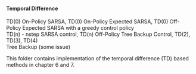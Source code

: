 #### Temporal Difference
TD(0) On-Policy SARSA, TD(0) On-Policy Expected SARSA, TD(0) Off-Policy Expected SARSA with a greedy control policy <br>
TD(n) - nstep SARSA control, TD(n) Off-Policy Tree Backup Control, TD(2), TD(3), TD(4) <br>
Tree Backup (some issue)

This folder contains implementation of the temporal difference (TD) based methods in chapter 6 and 7.
